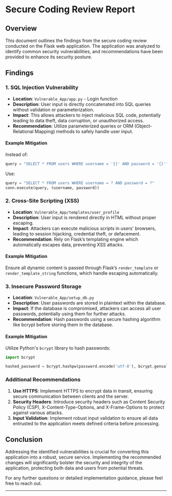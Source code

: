 # Secure Coding Review Report

## Overview

This document outlines the findings from the secure coding review conducted on the Flask web application. The application was analyzed to identify common security vulnerabilities, and recommendations have been provided to enhance its security posture.

## Findings

### 1. SQL Injection Vulnerability

- **Location**: `Vulnerable_App/app.py` - Login function
- **Description**: User input is directly concatenated into SQL queries without validation or parameterization.
- **Impact**: This allows attackers to inject malicious SQL code, potentially leading to data theft, data corruption, or unauthorized access.
- **Recommendation**: Utilize parameterized queries or ORM (Object-Relational Mapping) methods to safely handle user input.

#### Example Mitigation
Instead of:
```python
query = "SELECT * FROM users WHERE username = '{}' AND password = '{}'".format(username, password)
```
Use:
```python
query = "SELECT * FROM users WHERE username = ? AND password = ?"
conn.execute(query, (username, password))
```

### 2. Cross-Site Scripting (XSS)

- **Location**: `Vulnerable_App/templates/user_profile`
- **Description**: User input is rendered directly in HTML without proper escaping.
- **Impact**: Attackers can execute malicious scripts in users' browsers, leading to session hijacking, credential theft, or defacement.
- **Recommendation**: Rely on Flask’s templating engine which automatically escapes data, preventing XSS attacks.

#### Example Mitigation
Ensure all dynamic content is passed through Flask’s `render_template` or `render_template_string` functions, which handle escaping automatically.

### 3. Insecure Password Storage

- **Location**: `Vulnerable_App/setup_db.py`
- **Description**: User passwords are stored in plaintext within the database.
- **Impact**: If the database is compromised, attackers can access all user passwords, potentially using them for further attacks.
- **Recommendation**: Hash passwords using a secure hashing algorithm like bcrypt before storing them in the database.

#### Example Mitigation
Utilize Python's `bcrypt` library to hash passwords:
```python
import bcrypt

hashed_password = bcrypt.hashpw(password.encode('utf-8'), bcrypt.gensalt())
```

### Additional Recommendations

1. **Use HTTPS**: Implement HTTPS to encrypt data in transit, ensuring secure communication between clients and the server.
2. **Security Headers**: Introduce security headers such as Content Security Policy (CSP), X-Content-Type-Options, and X-Frame-Options to protect against various attacks.
3. **Input Validation**: Implement robust input validation to ensure all data entrusted to the application meets defined criteria before processing.

## Conclusion

Addressing the identified vulnerabilities is crucial for converting this application into a robust, secure service. Implementing the recommended changes will significantly bolster the security and integrity of the application, protecting both data and users from potential threats.

For any further questions or detailed implementation guidance, please feel free to reach out.

---
